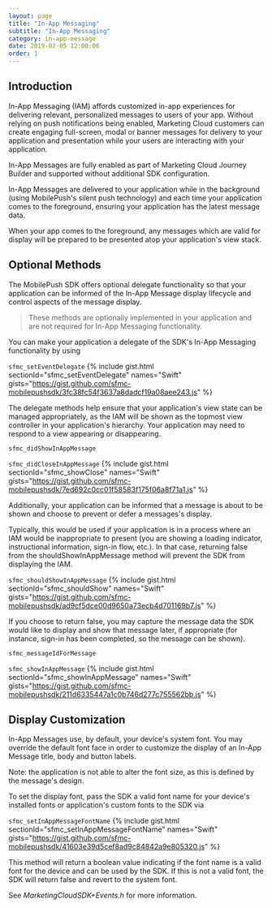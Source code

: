 ```yaml
---
layout: page
title: "In-App Messaging"
subtitle: "In-App Messaging"
category: in-app-message
date: 2019-02-05 12:00:00
order: 1
---
```


## Introduction
In-App Messaging (IAM) affords customized in-app experiences for delivering relevant, personalized messages to users of your app. Without relying on push notifications being enabled, Marketing Cloud customers can create engaging full-screen, modal or banner messages for delivery to your application and presentation while your users are interacting with your application.

In-App Messages are fully enabled as part of Marketing Cloud Journey Builder and supported without additional SDK configuration.

In-App Messages are delivered to your application while in the background (using MobilePush's silent push technology) and each time your application comes to the foreground, ensuring your application has the latest message data.

When your app comes to the foreground, any messages which are valid for display will be prepared to be presented atop your application's view stack.

## Optional Methods

The MobilePush SDK offers optional delegate functionality so that your application can be informed of the In-App Message display lifecycle and control aspects of the message display.

> These methods are optionally implemented in your application and are not required for In-App Messaging functionality.


You can make your application a delegate of the SDK's In-App Messaging functionality by using

`sfmc_setEventDelegate`
{% include gist.html sectionId="sfmc_setEventDelegate" names="Swift" gists="https://gist.github.com/sfmc-mobilepushsdk/3fc38fc54f3637a8dadcf19a08aee243.js" %}

The delegate methods help ensure that your application's view state can be managed appropriately, as the IAM will be shown as the topmost view controller in your application's hierarchy. Your application may need to respond to a view appearing or disappearing.

`sfmc_didShowInAppMessage`

`sfmc_didCloseInAppMessage`
{% include gist.html sectionId="sfmc_showClose" names="Swift" gists="https://gist.github.com/sfmc-mobilepushsdk/7ed692c0cc01f58583f175f06a8f71a1.js" %}

Additionally, your application can be informed that a message is about to be shown and choose to prevent or defer a messages's display.

Typically, this would be used if your application is in a process where an IAM would be inappropriate to present (you are showing a loading indicator, instructional information, sign-in flow, etc.). In that case, returning false from the shouldShowInAppMessage method will prevent the SDK from displaying the IAM.

`sfmc_shouldShowInAppMessage`
{% include gist.html sectionId="sfmc_shouldShow" names="Swift" gists="https://gist.github.com/sfmc-mobilepushsdk/ad9cf5dce00d9650a73ecb4d701169b7.js" %}

If you choose to return false, you may capture the message data the SDK would like to display and show that message later, if appropriate (for instance, sign-in has been completed, so the message can be shown).

`sfmc_messageIdForMessage`

`sfmc_showInAppMessage`
{% include gist.html sectionId="sfmc_showInAppMessage" names="Swift" gists="https://gist.github.com/sfmc-mobilepushsdk/211d6335447a1c0b746d277c755562bb.js" %}

## Display Customization

In-App Messages use, by default, your device's system font. You may override the default font face in order to customize the display of an In-App Message title, body and button labels.

Note: the application is not able to alter the font size, as this is defined by the message's design.

To set the display font, pass the SDK a valid font name for your device's installed fonts or application's custom fonts to the SDK via

`sfmc_setInAppMessageFontName`
{% include gist.html sectionId="sfmc_setInAppMessageFontName" names="Swift" gists="https://gist.github.com/sfmc-mobilepushsdk/41603e39d5cef8ad9c84842a9e805320.js" %}

This method will return a boolean value indicating if the font name is a valid font for the device and can be used by the SDK. If this is not a valid font, the SDK will return false and revert to the system font.

See _MarketingCloudSDK+Events.h_ for more information.